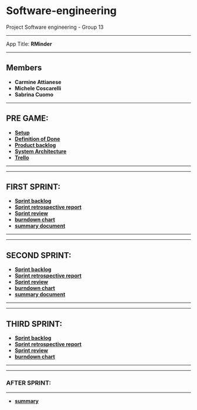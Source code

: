 # Software-engineering

Project Software engineering - Group 13
<hr>
App Title: <b>RMinder<b>
<hr>
<h2> Members </h2>

<ul>
  <li> Carmine Attianese</li>
  <li> Michele Coscarelli</li>
  <li> Sabrina Cuomo</li>
  
</ul>

<hr>
<h2> PRE GAME: </h2>


<ul>
  <li><a href="https://1drv.ms/w/s!Ai7isgMnC7WcjlW-L2QPM5bmjCUM?e=YlQ64J">Setup </a></li>
  <li><a href="https://1drv.ms/w/s!Ai7isgMnC7WcjlllYUhCPAbx50mK?e=9tfYkz">Definition of Done </a></li>
  

<li> <a href="https://1drv.ms/w/s!Ai7isgMnC7WcjlfvfPAU61lgjTGR?e=XpiT52">Product backlog </a></li>
<li><a href="https://unisalerno-my.sharepoint.com/:w:/g/personal/s_cuomo22_studenti_unisa_it/EV_htFI8gChEgaZa2Tkgi60BUwkwIWtYXy1ht9JROXvi0Q?e=QoROab"> System Architecture </a></li>
<li><a href="https://trello.com/b/bHj0aId1/gruppo-13"> Trello </a></li>

</ul>

<hr>
<hr>

<h2> FIRST SPRINT: </h2>
<ul>
  
<li> <a href="https://1drv.ms/w/s!Ai7isgMnC7Wcjlve3rNvMIGQtFdr?e=LRcwV9 "> Sprint backlog </a> </li>
<li> <a href="https://unisalerno-my.sharepoint.com/:w:/g/personal/c_attianese13_studenti_unisa_it/EctsRn3oPwlGmCi_c-X5G7MBhpq_w4pNeCvBPXZntx8pVw?e=8vO8xd"> Sprint retrospective report </a> </li>
<li> <a href="https://unisalerno-my.sharepoint.com/:w:/g/personal/c_attianese13_studenti_unisa_it/EeB17MVXMYpKnEkUwYwYgrEBJCXb772sGPnakTTVofQtnw?e=9zRfUV"> Sprint review </a> </li>
<li> <a href="https://unisalerno-my.sharepoint.com/:w:/g/personal/c_attianese13_studenti_unisa_it/EfpFk4vl1PFFrG7lyoUU_d4B97Am0243ZwYg4XBVoGGguA?e=xSi8by"> burndown chart </a> </li>
<li> <a href="https://1drv.ms/w/s!Ai7isgMnC7Wcjl8h6BPegpJuoBRA"> summary document </a> </li>



</ul>

<hr>
<hr>

<h2> SECOND SPRINT: </h2>
<ul>
  
<li> <a href="https://1drv.ms/w/s!Ai7isgMnC7WcjmEmmHKhdrjnrF6-?e=qDp1QS"> Sprint backlog </a> </li>
<li> <a href="https://unisalerno-my.sharepoint.com/:w:/g/personal/c_attianese13_studenti_unisa_it/EdwKNi3-HLNPuCv8CNExSDEB2lHHguqsS4a74Tojvqs-ZQ?e=pdHT84"> Sprint retrospective report </a> </li>
<li> <a href="https://unisalerno-my.sharepoint.com/:w:/g/personal/c_attianese13_studenti_unisa_it/EVRM4UlyldpKoZ11OGuPkbcB0sBczvAYnGwrYZ5VTEf3MA?e=SzB8aX"> Sprint review </a> </li>
<li> <a href="https://unisalerno-my.sharepoint.com/:w:/g/personal/c_attianese13_studenti_unisa_it/ETM0Q4fzjydNhB1CNNdTZb8BteaRoEjh4254XDUMO7VClA?e=4wmk1A"> burndown chart </a> </li>
<li> <a href="https://unisalerno-my.sharepoint.com/:w:/g/personal/c_attianese13_studenti_unisa_it/Ecw9KiwKZshEi9glqH5W4bcBsFKfRvdAKSW9CBNqBWjSng?e=bal7Om"> summary document </a> </li>

</ul>

<hr>
<hr>

<h2> THIRD SPRINT: </h2>
<ul>
  
<li> <a href="https://1drv.ms/w/s!Ai7isgMnC7WcjmP8XWMbxJH2GHKF?e=WRxzyr"> Sprint backlog </a> </li>
<li> <a href="https://unisalerno-my.sharepoint.com/:w:/g/personal/c_attianese13_studenti_unisa_it/ERMCqRt2rlhBpg8-DbHlp9YBFpyIh75ElVZeG_i86u_cng?e=KK5SDE"> Sprint retrospective report </a> </li>
<li> <a href="https://1drv.ms/w/s!Ai7isgMnC7WcjmWL6fyOMIwOXyw0"> Sprint review </a> </li>
<li> <a href="https://unisalerno-my.sharepoint.com/:w:/g/personal/c_attianese13_studenti_unisa_it/EUZ2HBdSoLBMgmXdzWYLspIBEXgFpjSvVaTZzN0jMXh9-A?e=rH8t0I"> burndown chart </a> </li>
<!-- <li> <a href=" "> summary document </a> </li> --> 
  
</ul>
<hr>
<hr>


</ul>
<h3> AFTER SPRINT: </h3>
<hr>
<ul>
  <li> <a href="https://www.overleaf.com/read/wpgnwjtcyhnt#35217b"> summary </a> </li>
</ul>






